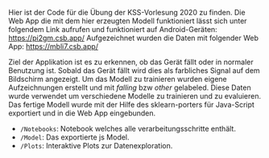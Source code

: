 Hier ist der Code für die Übung der KSS-Vorlesung 2020 zu finden. 
Die Web App die mit dem hier erzeugten Modell funktioniert lässt sich unter folgendem Link aufrufen und funktioniert auf Android-Geräten:
https://pi2gm.csb.app/
Aufgezeichnet wurden die Daten mit folgender Web App:
https://mbli7.csb.app/

Ziel der Applikation ist es zu erkennen, ob das Gerät fällt oder in normaler Benutzung ist. Sobald das Gerät fällt wird dies als farbliches Signal auf dem Bildschirm angezeigt.
Um das Modell zu trainieren wurden eigene Aufzeichnungen erstellt und mit *falling* bzw *other* gelabeled. Diese Daten wurde verwendet um verschiedene Modelle zu trainieren und zu evaluieren.
Das fertige Modell wurde mit der Hilfe des sklearn-porters für Java-Script exportiert und in die Web App eingebunden.

-  `/Notebooks`: Notebook welches alle verarbeitungsschritte enthält.
- `/Model`: Das exportierte js Model.
- `/Plots`: Interaktive Plots zur Datenexploration.
